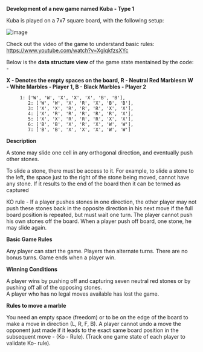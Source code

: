 **Development of a new game named Kuba - Type 1**

Kuba is played on a 7x7 square board, with the following setup:

![image](https://user-images.githubusercontent.com/77983115/165850013-2f0a5449-8156-46d2-a5c9-8b68f95f2af0.png)

Check out the video of the game to understand basic rules: https://www.youtube.com/watch?v=XglqkfzsXYc

Below is the **data structure view** of the game state mentained by the code: - 

**X - Denotes the empty spaces on the board, R - Neutral Red Marblesm W - White Marbles - Player 1, B - Black Marbles - Player 2**

	     1: ['W', 'W', 'X', 'X', 'X', 'B', 'B'],
            2: ['W', 'W', 'X', 'R', 'X', 'B', 'B'],
            3: ['X', 'X', 'R', 'R', 'R', 'X', 'X'],
            4: ['X', 'R', 'R', 'R', 'R', 'R', 'X'],
            5: ['X', 'X', 'R', 'R', 'R', 'X', 'X'],
            6: ['B', 'B', 'X', 'R', 'X', 'W', 'W'],
            7: ['B', 'B', 'X', 'X', 'X', 'W', 'W']
            
**Description**

A stone may slide one cell in any orthogonal direction, and eventually push other stones.

To slide a stone, there must be access to it. For example, to slide a stone to the left, the space just to the right of the stone being moved, cannot have any stone.
If it results to the end of the board then it can be termed as captured 

KO rule - If a player pushes stones in one direction, the other player may not push these stones back in the opposite direction in his next 
move if the full board position is repeated, but must wait one turn. The player cannot push his own stones off the board. 
When a player push off board, one stone, he may slide again.

**Basic Game Rules**

Any player can start the game. Players then alternate turns. There are no bonus turns.
Game ends when a player win.

**Winning Conditions**

A player wins by pushing off and capturing seven neutral red stones or by pushing off all of the opposing stones.  
A player who has no legal moves available has lost the game.

**Rules to move a marble**

You need an empty space (freedom) or to be on the edge of the board to make a move in direction (L, R, F, B).
A player cannot undo a move the opponent just made if it leads to the exact same board position in the subsequent move - (Ko - Rule).
(Track one game state of each player to validate Ko- rule).





